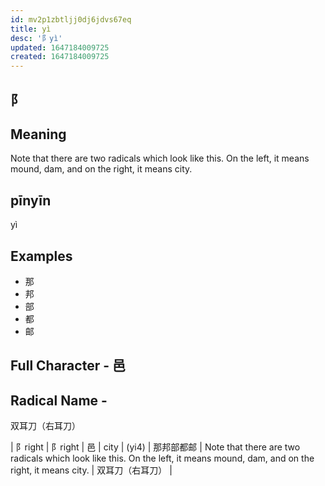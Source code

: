 ```yaml
---
id: mv2p1zbtljj0dj6jdvs67eq
title: yì
desc: '阝yì'
updated: 1647184009725
created: 1647184009725
---
```


## 阝

## Meaning

Note that there are two radicals which look like this. On the left, it means mound, dam, and on the right, it means city.

## pīnyīn

yì

## Examples
- 那
- 邦
- 部
- 都
- 邮

## Full Character - 邑 

## Radical Name -

双耳刀（右耳刀） 

| 阝right     | 阝right      | 邑         | city                  | (yi4)      | 那邦部都邮    | Note that there are two radicals which look like this. On the left, it means mound, dam, and on the right, it means city.     | 双耳刀（右耳刀）              |